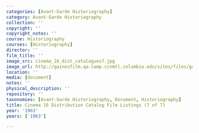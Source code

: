 ```yaml
---
categories: [Avant-Garde Historiography]
category: Avant-Garde Historiography
collection: ''
copyright: ''
copyright_notes: ''
course: Historiography
courses: [Historiography]
director: ''
film_title: ''
image_src: cinema_16_dist_catalogues7.jpg
image_url: http://gainesfilm.qa-lamp.ccnmtl.columbia.edu/sites/files/gainesfilm/images/cinema_16_dist_catalogues7.jpg
location: ''
media: [document]
notes: ''
physical_description: ''
repository: ''
taxonomies: [Avant-Garde Historiography, Document, Historiography]
title: Cinema 16 Distribution Catalog Film Listings (7 of 7)
year: '1963'
years: ['1963']

---
```

